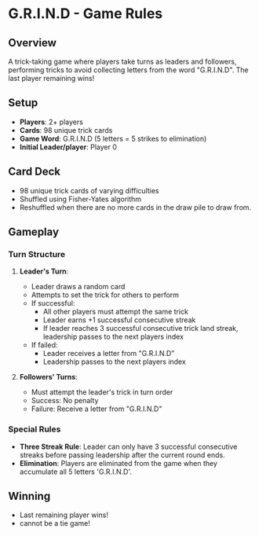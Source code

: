 # G.R.I.N.D - Game Rules

## Overview

A trick-taking game where players take turns as leaders and followers, performing tricks to avoid collecting letters from the word "G.R.I.N.D". The last player remaining wins!

## Setup

- **Players**: 2+ players
- **Cards**: 98 unique trick cards
- **Game Word**: G.R.I.N.D (5 letters = 5 strikes to elimination)
- **Initial Leader/player**: Player 0

## Card Deck

- 98 unique trick cards of varying difficulties
- Shuffled using Fisher-Yates algorithm
- Reshuffled when there are no more cards in the draw pile to draw from.

## Gameplay

### Turn Structure

1. **Leader's Turn**:

   - Leader draws a random card
   - Attempts to set the trick for others to perform
   - If successful:
     - All other players must attempt the same trick
     - Leader earns +1 successful consecutive streak
     - If leader reaches 3 successful consecutive trick land streak, leadership passes to the next players index
   - If failed:
     - Leader receives a letter from "G.R.I.N.D"
     - Leadership passes to the next players index

2. **Followers' Turns**:
   - Must attempt the leader's trick in turn order
   - Success: No penalty
   - Failure: Receive a letter from "G.R.I.N.D"

### Special Rules

- **Three Streak Rule**: Leader can only have 3 successful consecutive streaks before passing leadership after the current round ends.
- **Elimination**: Players are eliminated from the game when they accumulate all 5 letters 'G.R.I.N.D'.

## Winning

- Last remaining player wins!
- cannot be a tie game!
